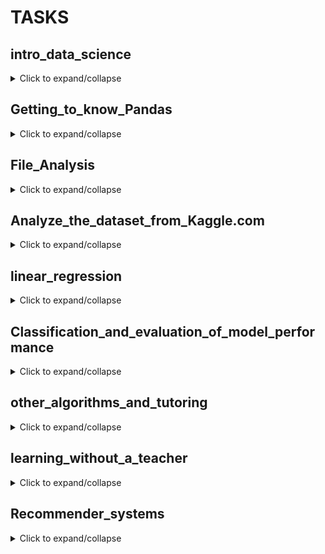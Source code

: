 # TASKS

## intro_data_science
<details>
  <summary>Click to expand/collapse</summary><br/>

  **PART 1**

1. Create a one-dimensional array (vector) with the first `10` natural numbers and print its values.
2. Create a two-dimensional array (matrix) of size `3x3`, fill it with zeros, and print its values.
3. Create a `5x5` array, fill it with random integers in the range from `1` to `10`, and print its values.
4. Create a `4x4` array, fill it with random floating-point numbers in the range from `0` to `1`, and print its values.
5. Create two one-dimensional arrays of size `5`, fill them with random integers in the range from `1` to `10`, and perform element-wise addition, subtraction, and multiplication.
6. Create two vectors of size `7`, fill them with arbitrary numbers, and find their dot product.
7. Create two matrices of size `2x2` and `2x3`, fill them with random integers in the range from `1` to `10`, and multiply them together.
8. Create a `3x3` matrix, fill it with random integers in the range from `1` to `10`, and find its inverse matrix.
9. Create a `4x4` matrix, fill it with random floating-point numbers in the range from `0` to `1`, and transpose it.
10. Create a `3x4` matrix and a vector of size `4`, fill them with random integers in the range from `1` to `10`, and multiply the matrix by the vector.
11. Create a `2x3` matrix and a vector of size `3`, fill them with random floating-point numbers in the range from `0` to `1`, and multiply the matrix by the vector.
12. Create two matrices of size `2x2`, fill them with random integers in the range from `1` to `10`, and perform element-wise multiplication.
13. Create two matrices of size `2x2`, fill them with random integers in the range from `1` to `10`, and find their product.
14. Create a `5x5` matrix, fill it with random integers in the range from `1` to `100`, and find the sum of its elements.
15. Create two matrices of size `4x4`, fill them with random integers in the range from `1` to `10`, and find their difference.
16. Create a `3x3` matrix, fill it with random floating-point numbers in the range from `0` to `1`, and find a column vector containing the sum of elements of each row of the matrix.
17. Create a `3x4` matrix with arbitrary integers and create a matrix with the squares of these numbers.
18. Create a vector of size `4`, fill it with random integers in the range from `1` to `50`, and find a vector with the square roots of these numbers.

**PART 2** (additional, optional)
1. Replace all odd numbers in the array with -1: `arr = np.array([0, 1, 2, 3, 4, 5, 6, 7, 8, 9])`.
2. Create and reshape a 1D array into a 2D array with 2 rows.
3. Create two 2D arrays `a` and `b`, and vertically stack them.
4. Generate a pattern without hard coding: Input: `a = np.array([1,2,3])`, Output: `array([1, 1, 1, 2, 2, 2, 3, 3, 3, 1, 2, 3, 1, 2, 3, 1, 2, 3])`.
5. Find common elements between arrays `a` and `b`: `a = np.array([1,2,3,2,3,4,3,4,5,6])`, `b = np.array([7,2,10,2,7,4,9,4,9,8])`.
6. Find the indices of the first 5 maximum values in the array `a`: `np.random.seed(100)`, `a = np.random.uniform(1,50, 20)`.
7. Remove all NaN values from a one-dimensional array: `a=np.array([1,2,3,np.nan,5,6,7,np.nan])`.
8. Calculate the Euclidean distance between two arrays `a` and `b`: `a = np.array([1,2,3,4,5])`, `b = np.array([4,5,6,7,8])`.
9. Find the index of the 5th occurrence of the number 1 in the array `x`: `x = np.array([1, 2, 1, 1, 3, 4, 3, 1, 1, 2, 1, 1, 2])`.
10. Identify repeated entries (from the 2nd occurrence onwards) in the given array and mark them as True. The first occurrence should be False: `np.random.seed(100)`, `a = np.random.randint(0, 5, 10)`.
</details>

## Getting_to_know_Pandas
<details>
  <summary>Click to expand/collapse</summary><br/>
Read the data from the table [Birth Rate in the Regions of Ukraine (1950—2019)](https://uk.wikipedia.org/wiki/%D0%9D%D0%B0%D1%81%D0%B5%D0%BB%D0%B5%D0%BD%D0%BD%D1%8F_%D0%A3%D0%BA%D1%80%D0%B0%D1%97%D0%BD%D0%B8)

1. Display the first rows of the table using the `head` method.
2. Determine the number of rows and columns in the DataFrame (use the `shape` attribute).
3. Replace the "-" values in the table with NaN values.
4. Determine the types of all columns using `dataframe.dtypes`.
5. Replace non-numeric column types with numeric ones. Hint: these are columns where the "-" symbol was found.
6. Calculate the proportion of missing values in each column (use the `isnull` and `sum` methods).
7. Remove the data for the entire country, the last row of the table.
8. Replace missing values in columns with the mean of the respective columns (use the `fillna` method).
9. Get a list of regions where the birth rate in 2019 was higher than the national average.
10. In which region was the highest birth rate in 2014?
11. Build a bar chart of birth rates by region in 2019.
</details>

## File_Analysis
<details>
  <summary>Click to expand/collapse</summary><br/>
Conduct an analysis of the file 2017_jun_final.csv. The file contains the results of a survey of developers in June 2017.

1. Read the file 2017_jun_final.csv using the read_csv method.
2. Read the obtained table using the head method.
3. Determine the size of the table using the shape method.
4. Determine the data types of all columns using the dataframe.dtypes.
5. Calculate the proportion of missing values in each column (use the isnull and sum methods).
6. 1. Remove all columns with missing values except the "Programming Language" column.
   2. Calculate again the proportion of missing values in each column and make sure that only the "Programming Language" column remains.
7. Remove all rows in the original table using the dropna method.
8. Determine the new size of the table using the shape method.
9. Create a new table python_data, which will only contain rows with specialists who indicated Python as their programming language.
10. Determine the size of the python_data table using the shape method.
11. Using the groupby method, perform grouping by the "Position" column.
12. Create a new DataFrame where for the grouped data by the "Position" column, perform data aggregation using the agg method and find the minimum and maximum values in the "Monthly Salary" column.
13. Create a function fill_avg_salary, which will return the average monthly salary. Use it for the apply method and create a new column "avg".
14. Create descriptive statistics using the describe method for the new column.
15. Save the obtained table to a CSV file.
</details>

##  Analyze_the_dataset_from_Kaggle.com
<details>
  <summary>Click to expand/collapse</summary><br/>
   Utilize data from the Top-50 bestselling books on Amazon for 11 years (from 2009 to 2019). The dataset is publicly available on Kaggle.com. Download the CSV file from the link and move it to the same directory as your working notebook for convenience. Then proceed to the tasks.

   For this part of the task, you will need to not only write the code but also answer accompanying questions. Wherever you see bold text "Answer:", you will need to insert the question into the file and provide the answer to it.
<hr/>

**PART 1: Initial data**
<br/>
**DESCRIPTION: Prepare table**

1. Read the csv file (use the read_csv function)
2. Output the first five lines (the head function is used)
3. Display the dimensions of the dataset (use the shape attribute)
- `Question`  How many books does the dataset store?

7 variables (columns) are available for each of the books. Let's take a closer look at them:
Name - the name of the book
Author - the author
User Rating - rating (on a 5-point scale)
Reviews - number of reviews
Price - price (in dollars as of 2020)
Year - the year when the book entered the Top-50 rating
Genre - a genre

To simplify further work, let's tweak the variable names a little. As you can see, here all the names start with a capital letter, and one even contains a space. This is highly undesirable and can be quite inconvenient. Let's change the case to lowercase, and replace the space with an underscore (snake_style). And now we will study a useful data frame attribute: columns (you can simply assign a list of new names to this attribute)

df.columns = ['name', 'author', 'user_rating', 'reviews', 'price', 'year', 'genre']

**PART 2: Initial data exploration**
<br/>
**DESCRIPTION: Check Missing Values and Unique Genres**

1. Check if all rows have enough data: output the number of missing values (na) in each of the columns (use the isna and sum functions).
- `Question`  Are there any missing values in any of the variables? (Yes/No)
2. Check what unique values are in the "genre" column (use the unique function). 
- `Question`  What are the unique genres?
3. Determine the maximum, minimum, mean, and median prices (use the max, min, mean, and median functions). 
- `Question`  What is the maximum price? 
- `Question`  What is the minimum price? 
- `Question`  What is the mean price? 
- `Question`  What is the median price?
4. Now, look at the distribution of prices: create a histogram (use kind='hist').
<hr/>

**PART 3: Data search and sorting**
<br/>
**DESCRIPTION: Analysis of Book Ratings, Reviews, and Prices**

- `Question`  What is the highest rating in the dataset?
- `Question`  How many books have such rating?
- `Question`  Which book has the most reviews?
- `Question`  Among the books that made it to the Top 50 in 2015, which one is the most expensive (you can use an intermediate dataframe)?
- `Question`  How many Fiction genre books made it to the Top 50 in 2010 (use &)?
- `Question`  How many books with a rating of 4.9 made it to the rating in 2010 and 2011 (use | or the isin function)?
  - Finally, let's sort all books that made it to the rating in 2015 and cost less than $8 in ascending order of price (use the sort_values function). 
- `Question`  What is the last book in the sorted list?
<hr/>

**PART 4: Data aggregation and table merging**
<br/>
**DESCRIPTION: Aggregate Book Prices by Genre and Author**

1. First, let's look at the maximum and minimum prices for each genre (use the groupby and agg functions, for counting minimum and maximum values, use max and min). Do not take all columns, select only those you need.
- `Question`  What is the maximum price for the Fiction genre? 
- `Question`  What is the minimum price for the Fiction genre? 
- `Question`  What is the maximum price for the Non Fiction genre? 
- `Question`  What is the minimum price for the Non Fiction genre?
2. `Question`  Now, create a new dataframe that will contain the number of books for each author (use the groupby and agg functions, for counting, use count). Do not take all columns, select only those you need. 
- `Question`  What is the dimension of the resulting table? 
- `Question`  Which author has the most books? 
- `Question`  How many books does this author have?
3. `Question`  Now create a second dataframe that will contain the average rating for each author (use the groupby and agg functions, for calculating the average value, use mean). Do not take all columns, select only those you need. 
- `Question`  Which author has the minimum average rating? 
- `Question`  What is the average rating for this author?
4. Merge the last two dataframes so that for each author, you can see the number of books and the average rating (use the concat function with the axis parameter). Save the result in a variable.
5. Sort the dataframe in ascending order of the number of books and the rating (use the sort_values function). 
- `Question`  Which author is first on the list?
<hr/>

**PART 5: Visualization**
<br/>
**DESCRIPTION: Visualize Book Data Trends**

1. For each of the previous tasks, add `3` - `5` plots of different types of functions of your choice. Style the plots so that each graph in each work is different and not similar to others. You can use both matplotlib and seaborn.
2. Don't forget to add the directive `%matplotlib inline` to the Jupyter file so that the plots are built inside the document.
<hr/>
</details>


## linear_regression
<details>
  <summary>Click to expand/collapse</summary><br/>
Read the data from the table [Housing](https://drive.google.com/file/d/1-rAa4XT4_fI0dOBlMNuE6a7jB0wln_Qo/view)

This homework assignment will be entirely related to linear regression and its implementation. So let's break our homework into several parts:

1. write a linear regression hypothesis function in vector form;
2. create a function to calculate the loss function in vector form;
3. implement one step of gradient descent;
4. find the best parameters **w** for a dataset using the functions you wrote that predict the price of a house depending on the area, number of bathrooms, and number of bedrooms;
5. find the same parameters using an analytical solution;
6. use LinearRegression from the scikit-learn library to check the predicted values and compare the results.
</details>


## Classification_and_evaluation_of_model_performance
<details>
  <summary>Click to expand/collapse</summary><br/>

This time you need to complete the tasks from [this](https://colab.research.google.com/drive/1XpRovHlJJ16FZojZd8-9ci1pyiUiYogx?usp=sharing#scrollTo=B6rE566oF0cv) notebook. To solve the proposed tasks, you also need to download a dataset with [bike rental data](https://drive.google.com/file/d/1-4wgz9AFXrD3tZfqHJLMhCmy4BUzAX96/view).
</details>

## other_algorithms_and_tutoring
<details>
  <summary>Click to expand/collapse</summary><br/>

Using the accelerometer data from a mobile phone, you need to classify what activity a person is doing: walking, standing, running, or climbing stairs. You can find the dataset [here](https://drive.google.com/file/d/1nzrtQpfaHL0OgJ_eXzA7VuEj7XotrSWO/view).

Use SVM algorithms and a random forest from the scikit-learn library. You can take accelerometer readings as characteristics, but to improve the results of the algorithms, you can first prepare our dataset and calculatetime domain features. These features are described in more detail in [this](https://drive.google.com/file/d/1-18YEmp0YjV3hN9iI8J1i_FWd55HFwOK/view) article.

Compare the results of both algorithms on different features and different models with each other.

Compare the results of both algorithms on different features and different models with each other. Use the classification report method for comparison.

</details>

## learning_without_a_teacher
<details>
  <summary>Click to expand/collapse</summary><br/>


**Task 1**

In this task, you need to download [this](https://drive.google.com/file/d/1Zvz20Iqeia1eEtFbGa3NcIrt_SNSimP6/view) dataset. Here you will find 2 files - a two-dimensional dataset and an mnist dataset. For each of them, apply the K-means algorithm for clustering. Use the elbow method to find the optimal number of clusters.


**Task 2**

Visualize the result of clustering. For the case of the mnist dataset, you will also need to use the PCA algorithm to reduce the dimensionality of your data to a 2-dimensional version.
</details>

## Recommender_systems
<details>
  <summary>Click to expand/collapse</summary><br/>

Take the [movielens](https://surprise.readthedocs.io/en/stable/dataset.html) dataset and build a matrix factorization model. In this library, it is called SVD. Select the best parameters using cross-validation, also experiment with other calculation [algorithms](https://surprise.readthedocs.io/en/stable/prediction_algorithms_package.html) (SVD++, NMF) and choose the one that will be optimal.

You can find tips on how to build this model in the documentation for this library.
</details>


